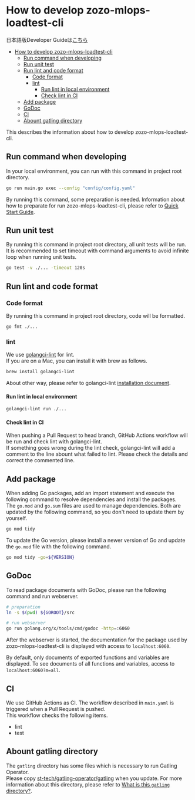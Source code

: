 # How to develop zozo-mlops-loadtest-cli
日本語版Developer Guideは[こちら](./developer.jp.md)

- [How to develop zozo-mlops-loadtest-cli](#how-to-develop-zozo-mlops-loadtest-cli)
  - [Run command when developing](#run-command-when-developing)
  - [Run unit test](#run-unit-test)
  - [Run lint and code format](#run-lint-and-code-format)
    - [Code format](#code-format)
    - [lint](#lint)
      - [Run lint in local environment](#run-lint-in-local-environment)
      - [Check lint in CI](#check-lint-in-ci)
  - [Add package](#add-package)
  - [GoDoc](#godoc)
  - [CI](#ci)
  - [Abount gatling directory](#abount-gatling-directory)

This describes the information about how to develop zozo-mlops-loadtest-cli.

## Run command when developing
In your local environment, you can run with this command in project root directory.
```bash
go run main.go exec --config "config/config.yaml"
```
By running this command, some preparation is needed. Information about how to preparate for run zozo-mlops-loadtest-cli, please refer to [Quick Start Guide](./quickstart-guide.md).

## Run unit test
By running this command in project root directory, all unit tests will be run.  
It is recommended to set timeout with command arguments to avoid infinite loop when running unit tests.

```bash
go test -v ./... -timeout 120s
```

## Run lint and code format
### Code format
By running this command in project root directory, code will be formatted.

```bash
go fmt ./...
```

### lint
We use [golangci-lint](https://github.com/golangci/golangci-lint) for lint.  
If you are on a Mac, you can install it with brew as follows.

```bash
brew install golangci-lint
```
About other way, please refer to golangci-lint [installation document](https://golangci-lint.run/usage/install/).

#### Run lint in local environment
```bash
golangci-lint run ./...
```

#### Check lint in CI
When pushing a Pull Request to head branch, GitHub Actions workflow will be run and check lint with golangci-lint.  
If something goes wrong during the lint check, golangci-lint will add a comment to the line abount what failed to lint. Please check the details and correct the commented line.

## Add package
When adding Go packages, add an import statement and execute the following command to resolve dependencies and install the packages.  
The `go.mod` and `go.sum` files are used to manage dependencies. Both are updated by the following command, so you don't need to update them by yourself.

```bash
go mod tidy
```

To update the Go version, please install a newer version of Go and update the `go.mod` file with the following command.

```bash
go mod tidy -go=${VERSION}
```

## GoDoc
To read package documents with GoDoc, please run the following command and run webserver.

```bash
# preparation
ln -s $(pwd) ${GOROOT}/src

# run webserver
go run golang.org/x/tools/cmd/godoc -http=:6060
```

After the webserver is started, the documentation for the package used by zozo-mlops-loadtest-cli is displayed with access to `localhost:6060`.

By default, only documents of exported functions and variables are displayed. To see documents of all functions and variables, access to `localhost:6060?m=all`.

## CI
We use GitHub Actions as CI. The workflow described in `main.yaml` is triggered when a Pull Request is pushed.  
This workflow checks the following items.
- lint
- test

## Abount gatling directory
The `gatling` directory has some files which is necessary to run Gatling Operator.  
Please copy [st-tech/gatling-operator/gatling](https://github.com/st-tech/gatling-operator/tree/main/gatling) when you update. For more information about this directory, please refer to [What is this `gatling` directory?](../gatling/README.md).
